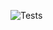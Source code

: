 ![Tests](https://github.com/T-inashe/sdapp/actions/workflows/run-tests.yml/badge.svg?branch=latestapp)

